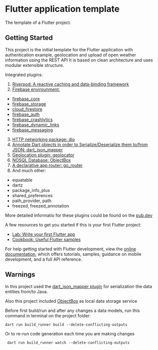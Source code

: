 # Flutter application template

The template of a Flutter project.

## Getting Started

This project is the initial template for the Flutter application with authentication example, geolocation and upload of open weather information using the REST API
It is based on clean architecture and uses modular extensible structure.

Integrated plugins:
1. [Riverpod: A reactive caching and data-binding framework](https://pub.dev/packages/riverpod)
2. [Firebase envirounment:](https://firebase.google.com/docs/flutter/setup?platform=ios)
- [firebase_core](https://pub.dev/packages/firebase_core)
- [firebase_storage](https://pub.dev/packages/firebase_storage)
- [cloud_firestore](https://pub.dev/packages/cloud_firestore)
- [firebase_auth](https://pub.dev/packages/firebase_auth)
- [firebase_crashlytics](https://pub.dev/packages/firebase_crashlytics)
- [firebase_dynamic_links](https://pub.dev/packages/firebase_dynamic_links)
- [firebase_messaging](https://pub.dev/packages/firebase_messaging)
3. [HTTP networking package: dio](https://pub.dev/packages/dio)
4. [Annotate Dart objects in order to Serialize/Deserialize them to/from JSON: dart_json_mapper](https://pub.dev/packages/dart_json_mapper)
5. [Geolocation plugin: geolocator](https://pub.dev/packages/geolocator)
6. [NOSQL Database: ObjectBox](https://pub.dev/packages/objectbox)
7. [A declarative app router: go_router](https://pub.dev/packages/go_router)
8. And much other:
- equatable
- dartz
- package_info_plus
- shared_preferences
- path_provider, path
- freezed, freezed_annotation

More detailed informatio for these plugins could be found on the [pub.dev](https://pub.dev)

A few resources to get you started if this is your first Flutter project:

- [Lab: Write your first Flutter app](https://docs.flutter.dev/get-started/codelab)
- [Cookbook: Useful Flutter samples](https://docs.flutter.dev/cookbook)

For help getting started with Flutter development, view the
[online documentation](https://docs.flutter.dev/), which offers tutorials,
samples, guidance on mobile development, and a full API reference.

## Warnings

In this project used the
[dart_json_mapper plugin](https://pub.dev/packages/dart_json_mapper) for
serialization the data entities from/to Java.

Also this project included [ObjectBox](https://pub.dev/packages/objectbox) as local data storage service

Before first build/run and after any changes a data models, run this command in terminal on the project folder:
```
dart run build_runner build --delete-conflicting-outputs
```
Or to re-run code generation each time you are making changes
```
 dart run build_runner watch --delete-conflicting-outputs
```